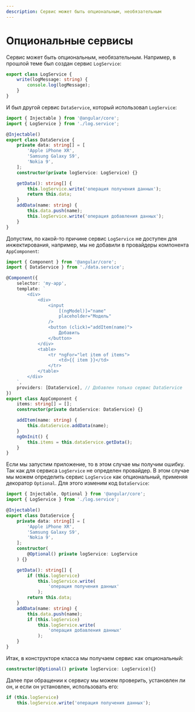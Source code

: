 ```yaml
---
description: Сервис может быть опциональным, необязательным
---
```


# Опциональные сервисы

Сервис может быть опциональным, необязательным. Например, в прошлой теме был создан сервис `LogService`:

```ts
export class LogService {
    write(logMessage: string) {
        console.log(logMessage);
    }
}
```

И был другой сервис `DataService`, который использовал `LogService`:

```ts
import { Injectable } from '@angular/core';
import { LogService } from './log.service';

@Injectable()
export class DataService {
    private data: string[] = [
        'Apple iPhone XR',
        'Samsung Galaxy S9',
        'Nokia 9',
    ];
    constructor(private logService: LogService) {}

    getData(): string[] {
        this.logService.write('операция получения данных');
        return this.data;
    }
    addData(name: string) {
        this.data.push(name);
        this.logService.write('операция добавления данных');
    }
}
```

Допустим, по какой-то причине сервис `LogService` не доступен для инжектирования, например, мы не добавили в провайдеры компонента `AppComponent`:

```ts
import { Component } from '@angular/core';
import { DataService } from './data.service';

@Component({
    selector: 'my-app',
    template: `
        <div>
            <div>
                <input
                    [(ngModel)]="name"
                    placeholder="Модель"
                />
                <button (click)="addItem(name)">
                    Добавить
                </button>
            </div>
            <table>
                <tr *ngFor="let item of items">
                    <td>{{ item }}</td>
                </tr>
            </table>
        </div>
    `,
    providers: [DataService], // Добавлен только сервис DataService
})
export class AppComponent {
    items: string[] = [];
    constructor(private dataService: DataService) {}

    addItem(name: string) {
        this.dataService.addData(name);
    }
    ngOnInit() {
        this.items = this.dataService.getData();
    }
}
```

Если мы запустим приложение, то в этом случае мы получим ошибку. Так как для сервиса `LogService` не определен провайдер. В этом случае мы можем определить сервис `LogService` как опциональный, применяя декоратор `Optional`. Для этого изменим код `DataService`:

```ts
import { Injectable, Optional } from '@angular/core';
import { LogService } from './log.service';

@Injectable()
export class DataService {
    private data: string[] = [
        'Apple iPhone XR',
        'Samsung Galaxy S9',
        'Nokia 9',
    ];
    constructor(
        @Optional() private logService: LogService
    ) {}

    getData(): string[] {
        if (this.logService)
            this.logService.write(
                'операция получения данных'
            );
        return this.data;
    }
    addData(name: string) {
        this.data.push(name);
        if (this.logService)
            this.logService.write(
                'операция добавления данных'
            );
    }
}
```

Итак, в конструкторе класса мы получаем сервис как опциональный:

```ts
constructor(@Optional() private logService: LogService){}
```

Далее при обращении к сервису мы можем проверить, установлен ли он, и если он установлен, использовать его:

```ts
if (this.logService)
    this.logService.write('операция получения данных');
```
